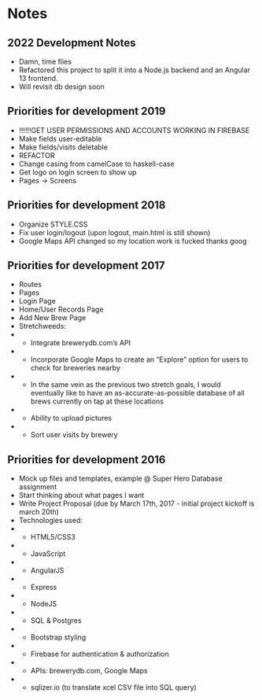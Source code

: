 # Notes

## 2022 Development Notes
- Damn, time flies
- Refactored this project to split it into a Node.js backend and an Angular 13 frontend. 
- Will revisit db design soon

## Priorities for development 2019
- !!!!!!GET USER PERMISSIONS AND ACCOUNTS WORKING IN FIREBASE
- Make fields user-editable
- Make fields/visits deletable
- REFACTOR
- Change casing from camelCase to haskell-case
- Get logo on login screen to show up
- Pages -> Screens

## Priorities for development 2018
- Organize STYLE.CSS
- Fix user login/logout (upon logout, main.html is still shown)
- Google Maps API changed so my location work is fucked thanks goog

## Priorities for development 2017
- Routes
- Pages
- Login Page
- Home/User Records Page
- Add New Brew Page
- Stretchweeds:
- - Integrate brewerydb.com’s API 
- - Incorporate Google Maps to create an “Explore” option for users to check for breweries nearby
- - In the same vein as the previous two stretch goals, I would eventually like to have an as-accurate-as-possible database of all brews currently on tap at these locations 
- - Ability to upload pictures 
- - Sort user visits by brewery 

## Priorities for development 2016
- Mock up files and templates, example @ Super Hero Database assignment
- Start thinking about what pages I want
- Write Project Proposal (due by March 17th, 2017 - initial project kickoff is march 20th)
- Technologies used:
- - HTML5/CSS3
- - JavaScript
- - AngularJS
- - Express
- - NodeJS
- - SQL & Postgres
- - Bootstrap styling 
- - Firebase for authentication & authorization 
- - APIs: brewerydb.com, Google Maps
- - sqlizer.io (to translate xcel CSV file into SQL query) 
